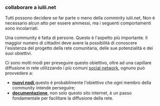 ### collaborare a iulii.net

Tutti possono decidere se far parte o meno della comminity iulii.net, Non è necessario alcun atto per essere ammessi, ma i seguenti comportamenti sono incolarriati.

Una community è fatta di persone. Questo è l'aspetto più importante. Il maggior numero di cittadini deve avere la possibilità di conoscere l'esistenza del progetto della rete comunitaria, delle sue potenzialità e dei suoi obiettivi. 

Ci sono molti modi per preseguire questo obiettivo, oltre ad una capillare diffusione in rete utilizzando i più comuni [social network](../contatti.html), ognuno può provvedere a:

* [**nuovi nodi**](nuovi_nodi.html),questo è probabilmente l'obiettivo che ogni membro della community intende perseguire;
* [**documentazione**](documentazione.html), non solo questo sito internet, è un passo fondamentale per facilitare la diffusione della rete.
